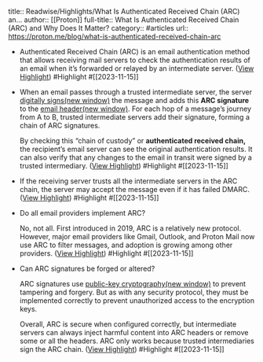 title:: Readwise/Highlights/What Is Authenticated Received Chain (ARC) an...
author:: [[Proton]]
full-title:: What Is Authenticated Received Chain (ARC) and Why Does It Matter?
category:: #articles
url:: https://proton.me/blog/what-is-authenticated-received-chain-arc
- Authenticated Received Chain (ARC) is an email authentication method that allows receiving mail servers to check the authentication results of an email when it’s forwarded or relayed by an intermediate server. ([View Highlight](https://read.readwise.io/read/01hf8f9pg6absj0616y8684nyp)) #Highlight #[[2023-11-15]]
- When an email passes through a trusted intermediate server, the server [digitally signs(new window)](https://proton.me/blog/what-is-a-digital-signature) the message and adds this **ARC signature** to the [email header(new window)](https://proton.me/blog/what-are-email-headers). For each hop of a message’s journey from A to B, trusted intermediate servers add their signature, forming a chain of ARC signatures.
  
  By checking this “chain of custody” or **authenticated received chain,** the recipient’s email server can see the original authentication results. It can also verify that any changes to the email in transit were signed by a trusted intermediary. ([View Highlight](https://read.readwise.io/read/01hf8fapbaad7643h0g2ygn19w)) #Highlight #[[2023-11-15]]
- If the receiving server trusts all the intermediate servers in the ARC chain, the server may accept the message even if it has failed DMARC. ([View Highlight](https://read.readwise.io/read/01hf8fbtmfem3ecpghgh1a9deq)) #Highlight #[[2023-11-15]]
- Do all email providers implement ARC?
  
  No, not all. First introduced in 2019, ARC is a relatively new protocol. However, major email providers like Gmail, Outlook, and Proton Mail now use ARC to filter messages, and adoption is growing among other providers. ([View Highlight](https://read.readwise.io/read/01hf8fdf14y6jhh3rbq9vj259m)) #Highlight #[[2023-11-15]]
- Can ARC signatures be forged or altered?
  
  ARC signatures use [public-key cryptography(new window)](https://en.wikipedia.org/wiki/Public-key_cryptography) to prevent tampering and forgery. But as with any security protocol, they must be implemented correctly to prevent unauthorized access to the encryption keys.
  
  Overall, ARC is secure when configured correctly, but intermediate servers can always inject harmful content into ARC headers or remove some or all the headers. ARC only works because trusted intermediaries sign the ARC chain. ([View Highlight](https://read.readwise.io/read/01hf8fe276vkxhp43eqqp5v307)) #Highlight #[[2023-11-15]]
